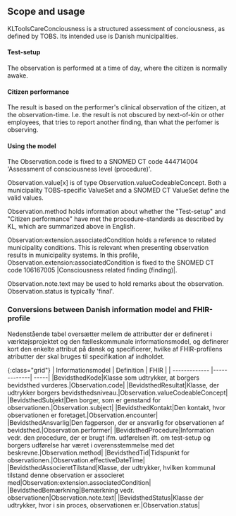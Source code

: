## Scope and usage
KLToolsCareConciousness is a structured assessment of conciousness, as defined by TOBS. Its intended use is Danish municipalities.

#### Test-setup
The observation is performed at a time of day, where the citizen is normally awake. 

#### Citizen performance
The result is based on the performer's clinical observation of the citizen, at the observation-time. I.e. the result is not obscured by next-of-kin or other employees, that tries to report another finding, than what the perfomer is observing. 

#### Using the model
The Observation.code is fixed to a SNOMED CT code 444714004 'Assessment of consciousness level (procedure)'.

Observation.value[x] is of type Observation.valueCodeableConcept. Both a municipality TOBS-specific ValueSet and a SNOMED CT ValueSet define the valid values. 

Observation.method holds information about whether the "Test-setup" and "Citizen performance" have met the procedure-standards as described by KL, which are summarized above in English.

Observation:extension.associatedCondition holds a reference to related municipality conditions. This is relevant when presenting observation results in municipality systems. In this profile, Observation.extension:associatedCondition is fixed to the SNOMED CT code 106167005 |Consciousness related finding (finding)|.

Observation.note.text may be used to hold remarks about the observation. Observation.status is typically 'final'.

### Conversions between Danish information model and FHIR-profile
Nedenstående tabel oversætter mellem de attributter der er defineret i værktøjsprojektet og den fælleskommunale informationsmodel, og definerer kort den enkelte attribut på dansk og specificerer, hvilke af FHIR-profilens atributter der skal bruges til specifikation af indholdet.

{:class="grid"}
|   Informationsmodel      | Definition        | FHIR  |
| ------------- |-------------| -----|
|BevidsthedKode|Klasse som udtrykker, at borgers bevidsthed vurderes.|Observation.code|
|BevidsthedResultat|Klasse, der udtrykker borgers bevidsthedsniveau.|Observation.valueCodeableConcept|
|BevidsthedSubjekt|Den borger, som er genstand for observationen.|Observation.subject|
|BevidsthedKontakt|Den kontakt, hvor observationen er foretaget.|Observation.encounter|
|BevidsthedAnsvarlig|Den fagperson, der er ansvarlig for observationen af bevidsthed.|Observation.performer|
|BevidsthedProcedure|Information vedr. den procedure, der er brugt ifm. udførelsen ift. om test-setup og borgers udførelse har været i overensstemmelse med det beskrevne.|Observation.method|
|BevidsthedTid|Tidspunkt for observationen.|Observation.effectiveDateTime|
|BevidsthedAssocieretTilstand|Klasse, der udtrykker, hvilken kommunal tilstand denne observation er associeret med|Observation:extension.associatedCondition|
|BevidsthedBemærkning|Bemærkning vedr. observationen|Observation.note.text|
|BevidsthedStatus|Klasse der udtrykker, hvor i sin proces, observationen er.|Observation.status|